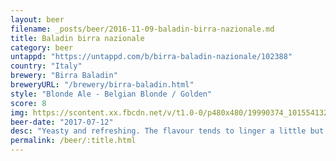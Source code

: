 ```yaml
---
layout: beer
filename: _posts/beer/2016-11-09-baladin-birra-nazionale.md
title: Baladin birra nazionale
category: beer
untappd: "https://untappd.com/b/birra-baladin-nazionale/102388"
country: "Italy"
brewery: "Birra Baladin"
breweryURL: "/brewery/birra-baladin.html"
style: "Blonde Ale - Belgian Blonde / Golden"
score: 8
img: https://scontent.xx.fbcdn.net/v/t1.0-0/p480x480/19990374_10155413263983745_2848254889207939251_n.jpg?_nc_cat=0&oh=fe9dba8f0e890ad60a3c618e6991b99a&oe=5BBD21A5
beer-date: "2017-07-12"
desc: "Yeasty and refreshing. The flavour tends to linger a little but there's something to this that really elevates it. Nice amount of fizz"
permalink: /beer/:title.html
---
```

